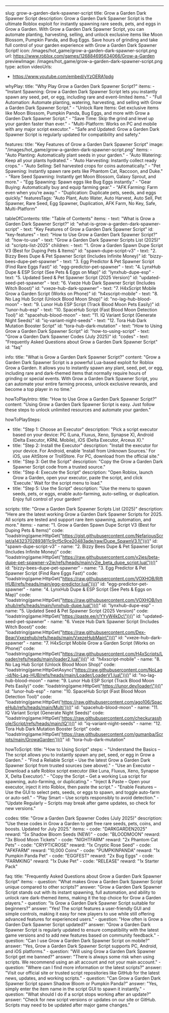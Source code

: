 ---
slug: grow-a-garden-dark-spawner-script
title: Grow a Garden Dark Spawner Script
description: Grow a Garden Dark Spawner Script is the ultimate Roblox exploit for instantly spawning rare seeds, pets, and eggs in Grow a Garden. With Grow a Garden Dark Spawner Script, you can automate planting, harvesting, selling, and unlock exclusive items like Moon Blossom, Pumpkin Panda, and Bug Eggs. Save hours of grinding and take full control of your garden experience with Grow a Garden Dark Spawner Script!
icon: /images/hot_game/grow-a-garden-dark-spawner-script.png
url: https://www.roblox.com/games/126884695634066/Grow-a-Garden
previewImage: /images/hot_game/grow-a-garden-dark-spawner-script.png
type: action
videoUrls:
  - https://www.youtube.com/embed/yYzOERA1pdg

whyPlay:
  title: "Why Play Grow a Garden Dark Spawner Script?"
  items:
    - "Instant Spawning: Grow a Garden Dark Spawner Script lets you instantly spawn any seed, pet, or egg, including rare and event-limited items."
    - "Full Automation: Automate planting, watering, harvesting, and selling with Grow a Garden Dark Spawner Script."
    - "Unlock Rare Items: Get exclusive items like Moon Blossom, Pumpkin Panda, Bug Eggs, and more with Grow a Garden Dark Spawner Script."
    - "Save Time: Skip the grind and level up your garden faster than ever."
    - "Multi-Platform: Works on PC and mobile with any major script executor."
    - "Safe and Updated: Grow a Garden Dark Spawner Script is regularly updated for compatibility and safety."

features:
  title: "Key Features of Grow a Garden Dark Spawner Script"
  image: "/images/hot_game/grow-a-garden-dark-spawner-script.png"
  items:
    - "Auto Planting: Automatically plant seeds in your garden."
    - "Auto Watering: Keep all your plants hydrated."
    - "Auto Harvesting: Instantly collect ready crops."
    - "Auto Selling: Sell harvested crops for coins automatically."
    - "Pet Spawning: Instantly spawn rare pets like Phantom Cat, Raccoon, and Duke."
    - "Rare Seed Spawning: Instantly get Moon Blossom, Galaxy Sprout, and more."
    - "Egg Spawning: Spawn eggs like Bug Eggs instantly."
    - "Gear Buying: Automatically buy and equip farming gear."
    - "AFK Farming: Farm even when you’re away."
    - "Duplication: Duplicate pets, seeds, and eggs quickly."
featuresTags: "Auto Plant, Auto Water, Auto Harvest, Auto Sell, Pet Spawner, Rare Seed, Egg Spawner, Duplication, AFK Farm, No Key, Safe, Multi-Platform"

tableOfContents:
  title: "Table of Contents"
  items:
    - text: "What is Grow a Garden Dark Spawner Script?"
      id: "what-is-grow-a-garden-dark-spawner-script"
    - text: "Key Features of Grow a Garden Dark Spawner Script"
      id: "key-features"
    - text: "How to Use Grow a Garden Dark Spawner Script?"
      id: "how-to-use"
    - text: "Grow a Garden Dark Spawner Scripts List (2025)"
      id: "scripts-list-2025"
      children:
        - text: "1. Grow a Garden Spawn Dupe Script V3 (Best for Duping Pets & Items)"
          id: "spawn-dupe-script-v3"
        - text: "2. Bizzy Bees Dupe & Pet Spawner Script (Includes Infinite Money)"
          id: "bizzy-bees-dupe-pet-spawner"
        - text: "3. Egg Predictor & Pet Spawner Script (Find Rare Eggs Fast)"
          id: "egg-predictor-pet-spawner"
        - text: "4. LynxHub Dupe & ESP Script (See Pets & Eggs on Map)"
          id: "lynxhub-dupe-esp"
        - text: "5. Updated Seed & Pet Spawner Script (2025 Version)"
          id: "updated-seed-pet-spawner"
        - text: "6. Vxeze Hub Dark Spawner Script (Includes Witch Boost)"
          id: "vxeze-hub-dark-spawner"
        - text: "7. H4xScript Mobile Grow a Garden Script (Works on Phone)"
          id: "h4xscript-mobile"
        - text: "8. No Lag Hub Script (Unlock Blood Moon Shop)"
          id: "no-lag-hub-blood-moon"
        - text: "9. Lunor Hub ESP Script (Track Blood Moon Pets Easily)"
          id: "lunor-hub-esp"
        - text: "10. SpaceHub Script (Fast Blood Moon Detection Tool)"
          id: "spacehub-blood-moon"
        - text: "11. IQ Variant Script (Generate Night Seeds)"
          id: "iq-variant-night-seeds"
        - text: "12. Tora Hub Dark Mutation Booster Script"
          id: "tora-hub-dark-mutation"
    - text: "How to Using Grow a Garden Dark Spawner Script"
      id: "how-to-using-script"
    - text: "Grow a Garden Dark Spawner Codes (July 2025)"
      id: "codes"
    - text: "Frequently Asked Questions about Grow a Garden Dark Spawner Script"
      id: "faq"

info:
  title: "What is Grow a Garden Dark Spawner Script?"
  content: "Grow a Garden Dark Spawner Script is a powerful Lua-based exploit for Roblox Grow a Garden. It allows you to instantly spawn any plant, seed, pet, or egg, including rare and dark-themed items that normally require hours of grinding or special events. With Grow a Garden Dark Spawner Script, you can automate your entire farming process, unlock exclusive rewards, and become a top player in no time."

howToPlayIntro:
  title: "How to Use Grow a Garden Dark Spawner Script?"
  content: "Using Grow a Garden Dark Spawner Script is easy. Just follow these steps to unlock unlimited resources and automate your garden."

howToPlaySteps:
  - title: "Step 1: Choose an Executor"
    description: "Pick a script executor based on your device: PC (Luna, Fluxus, Xeno, Synapse X), Android (Delta Executor, KRNL Mobile), iOS (Delta Executor, Arceus X)."
  - title: "Step 2: Install the Executor"
    description: "Install the executor for your device. For Android, enable 'Install from Unknown Sources.' For iOS, use AltStore or TrollStore. For PC, download from the official site."
  - title: "Step 3: Get the Script"
    description: "Copy the Grow a Garden Dark Spawner Script code from a trusted source."
  - title: "Step 4: Execute the Script"
    description: "Open Roblox, launch Grow a Garden, open your executor, paste the script, and click 'Execute.' Wait for the script menu to load."
  - title: "Step 5: Use the Script"
    description: "Use the menu to spawn seeds, pets, or eggs, enable auto-farming, auto-selling, or duplication. Enjoy full control of your garden!"

scripts:
  title: "Grow a Garden Dark Spawner Scripts List (2025)"
  description: "Here are the latest working Grow a Garden Dark Spawner Scripts for 2025. All scripts are tested and support rare item spawning, automation, and more."
  items:
    - name: "1. Grow a Garden Spawn Dupe Script V3 (Best for Duping Pets & Items)"
      code: "loadstring(game:HttpGet(\"https://gist.githubusercontent.com/NefariousScript/a14323702893811c9cf5c9ce20483ade/raw/Dupe_SpawnV3.1\"))()"
      id: "spawn-dupe-script-v3"
    - name: "2. Bizzy Bees Dupe & Pet Spawner Script (Includes Infinite Money)"
      code: "loadstring(game:HttpGet(\"https://raw.githubusercontent.com/v2ies/beta-dupe-pet-spawner-v2ie/refs/heads/main/v2ie_beta_dupe_script.lua\"))()"
      id: "bizzy-bees-dupe-pet-spawner"
    - name: "3. Egg Predictor & Pet Spawner Script (Find Rare Eggs Fast)"
      code: "loadstring(game:HttpGet(\"https://raw.githubusercontent.com/VOXHOB/RiftHUB/refs/heads/main/egg-predictor.lua\"))()"
      id: "egg-predictor-pet-spawner"
    - name: "4. LynxHub Dupe & ESP Script (See Pets & Eggs on Map)"
      code: "loadstring(game:HttpGet(\"https://raw.githubusercontent.com/VOXHOB/lynxhub/refs/heads/main/lynxhub-dupe.lua\"))()"
      id: "lynxhub-dupe-esp"
    - name: "5. Updated Seed & Pet Spawner Script (2025 Version)"
      code: "loadstring(game:HttpGet(\"https://paste.ee/r/YYyW4kDc\"))()"
      id: "updated-seed-pet-spawner"
    - name: "6. Vxeze Hub Dark Spawner Script (Includes Witch Boost)"
      code: "loadstring(game:HttpGet(\"https://raw.githubusercontent.com/Dex-Bear/Vxezehub/refs/heads/main/VxezeHubMain\"))()"
      id: "vxeze-hub-dark-spawner"
    - name: "7. H4xScript Mobile Grow a Garden Script (Works on Phone)"
      code: "loadstring(game:HttpGet(\"https://raw.githubusercontent.com/H4xScripts/Loader/refs/heads/main/loader2.lua\"))()"
      id: "h4xscript-mobile"
    - name: "8. No Lag Hub Script (Unlock Blood Moon Shop)"
      code: "loadstring(game:HttpGetAsync(\"https://raw.githubusercontent.com/NoLag-id/No-Lag-HUB/refs/heads/main/Loader/LoaderV1.lua\"))()"
      id: "no-lag-hub-blood-moon"
    - name: "9. Lunor Hub ESP Script (Track Blood Moon Pets Easily)"
      code: "loadstring(game:HttpGet(\"https://lunor.dev/loader\"))()"
      id: "lunor-hub-esp"
    - name: "10. SpaceHub Script (Fast Blood Moon Detection Tool)"
      code: "loadstring(game:HttpGet('https://raw.githubusercontent.com/ago106/SpaceHub/refs/heads/main/Multi'))()"
      id: "spacehub-blood-moon"
    - name: "11. IQ Variant Script (Generate Night Seeds)"
      code: "loadstring(game:HttpGet('https://raw.githubusercontent.com/checkurasshole/Script/refs/heads/main/IQ'))()"
      id: "iq-variant-night-seeds"
    - name: "12. Tora Hub Dark Mutation Booster Script"
      code: "loadstring(game:HttpGet('https://raw.githubusercontent.com/gumanba/Scripts/main/GrowaGarden'))()"
      id: "tora-hub-dark-mutation"

howToScript:
  title: "How to Using Script"
  steps:
    - "Understand the Basics – The script allows you to instantly spawn any pet, seed, or egg in Grow a Garden."
    - "Find a Reliable Script – Use the latest Grow a Garden Dark Spawner Script from trusted sources (see above)."
    - "Use an Executor – Download a safe Roblox script executor (like Luna, Fluxus, Xeno, Synapse X, Delta Executor)."
    - "Copy the Script – Get a working Lua script for spawning, auto-farming, or duplicating."
    - "Inject & Paste – Open your executor, inject it into Roblox, then paste the script."
    - "Enable Features – Use the GUI to select pets, seeds, or eggs to spawn, and toggle auto-farm or auto-sell."
    - "Play Smart – Use scripts responsibly to avoid detection."
    - "Update Regularly – Scripts may break after game updates, so check for new versions."

codes:
  title: "Grow a Garden Dark Spawner Codes (July 2025)"
  description: "Use these codes in Grow a Garden to get free rare seeds, pets, coins, and boosts. Updated for July 2025."
  items:
    - code: "DARKGARDEN2025"
      reward: "5x Shadow Bloom Seeds (NEW)"
    - code: "BLOODMOON"
      reward: "3x Blood Moon Tickets"
    - code: "NIGHTFARM"
      reward: "2x Phantom Cat Pets"
    - code: "CRYPTICROSE"
      reward: "1x Cryptic Rose Seed"
    - code: "AFKFARM"
      reward: "10,000 Coins"
    - code: "PUMPKINPANDA"
      reward: "1x Pumpkin Panda Pet"
    - code: "EGGFEST"
      reward: "2x Bug Eggs"
    - code: "FARMKING"
      reward: "1x Duke Pet"
    - code: "RELEASE"
      reward: "1x Starter Pack"

faq:
  title: "Frequently Asked Questions about Grow a Garden Dark Spawner Script"
  items:
    - question: "What makes Grow a Garden Dark Spawner Script unique compared to other scripts?"
      answer: "Grow a Garden Dark Spawner Script stands out with its instant spawning, full automation, and ability to unlock rare dark-themed items, making it the top choice for Grow a Garden players."
    - question: "Is Grow a Garden Dark Spawner Script suitable for beginners?"
      answer: "Yes! The script features a user-friendly GUI and simple controls, making it easy for new players to use while still offering advanced features for experienced users."
    - question: "How often is Grow a Garden Dark Spawner Script updated?"
      answer: "Grow a Garden Dark Spawner Script is regularly updated to ensure compatibility with the latest game versions and to add new features based on community feedback."
    - question: "Can I use Grow a Garden Dark Spawner Script on mobile?"
      answer: "Yes, Grow a Garden Dark Spawner Script supports PC, Android, and iOS platforms."
    - question: "Will using Grow a Garden Dark Spawner Script get me banned?"
      answer: "There is always some risk when using scripts. We recommend using an alt account and not your main account."
    - question: "Where can I find more information or the latest scripts?"
      answer: "Visit our official site or trusted script repositories like GitHub for the latest news, updates, and working scripts."
    - question: "Can Grow a Garden Dark Spawner Script spawn Shadow Bloom or Pumpkin Panda?"
      answer: "Yes, simply enter the item name in the script GUI to spawn it instantly."
    - question: "What should I do if a script stops working after an update?"
      answer: "Check for new script versions or updates on our site or GitHub. Scripts may need to be updated after major game changes." 
